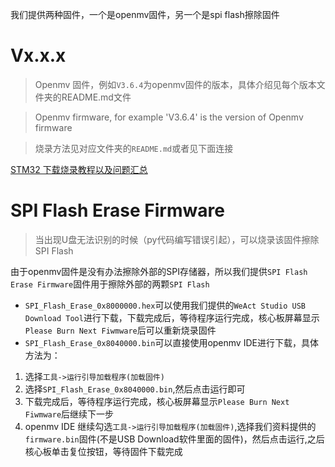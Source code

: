 我们提供两种固件，一个是openmv固件，另一个是spi flash擦除固件

# Vx.x.x
> Openmv 固件，例如`V3.6.4`为openmv固件的版本，具体介绍见每个版本文件夹的README.md文件

> Openmv firmware, for example 'V3.6.4' is the version of Openmv firmware

> 烧录方法见对应文件夹的`README.md`或者见下面连接

[STM32 下载烧录教程以及问题汇总](http://www.weact-tc.cn/2019/11/30/STM32Download/)

# SPI Flash Erase Firmware
> 当出现U盘无法识别的时候（py代码编写错误引起），可以烧录该固件擦除SPI Flash

由于openmv固件是没有办法擦除外部的SPI存储器，所以我们提供`SPI Flash Erase Firmware`固件用于擦除外部的两颗`SPI Flash`

* `SPI_Flash_Erase_0x8000000.hex`可以使用我们提供的`WeAct Studio USB Download Tool`进行下载，下载完成后，等待程序运行完成，核心板屏幕显示`Please Burn Next Fiwmware`后可以重新烧录固件
* `SPI_Flash_Erase_0x8040000.bin`可以直接使用openmv IDE进行下载，具体方法为：
1. 选择`工具->运行引导加载程序(加载固件)`
2. 选择`SPI_Flash_Erase_0x8040000.bin`,然后点击运行即可
3. 下载完成后，等待程序运行完成，核心板屏幕显示`Please Burn Next Fiwmware`后继续下一步
4. openmv IDE 继续勾选`工具->运行引导加载程序(加载固件)`,选择我们资料提供的`firmware.bin`固件(不是USB Download软件里面的固件)，然后点击运行,之后核心板单击复位按钮，等待固件下载完成
